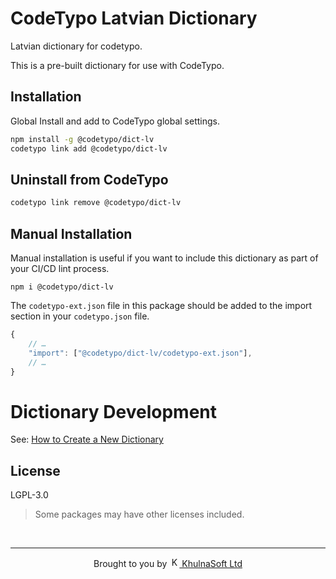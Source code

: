 # CodeTypo Latvian Dictionary

Latvian dictionary for codetypo.

This is a pre-built dictionary for use with CodeTypo.

## Installation

Global Install and add to CodeTypo global settings.

```sh
npm install -g @codetypo/dict-lv
codetypo link add @codetypo/dict-lv
```

## Uninstall from CodeTypo

```sh
codetypo link remove @codetypo/dict-lv
```

## Manual Installation

Manual installation is useful if you want to include this dictionary as part of your CI/CD lint process.

```
npm i @codetypo/dict-lv
```

The `codetypo-ext.json` file in this package should be added to the import section in your `codetypo.json` file.

```javascript
{
    // …
    "import": ["@codetypo/dict-lv/codetypo-ext.json"],
    // …
}
```

# Dictionary Development

See: [How to Create a New Dictionary](https://github.com/khulnasoft/codetypo-dicts#how-to-create-a-new-dictionary)

## License

LGPL-3.0

> Some packages may have other licenses included.

<!--- @@inject: ../../static/footer.md --->

<br/>

---

<p align="center">
Brought to you by <a href="https://streetsidesoftware.com" title="KhulnaSoft Ltd">
<img width="16" alt="KhulnaSoft Ltd Logo" src="https://i.imgur.com/CyduuVY.png" /> KhulnaSoft Ltd
</a>
</p>

<!--- @@inject-end: ../../static/footer.md --->
